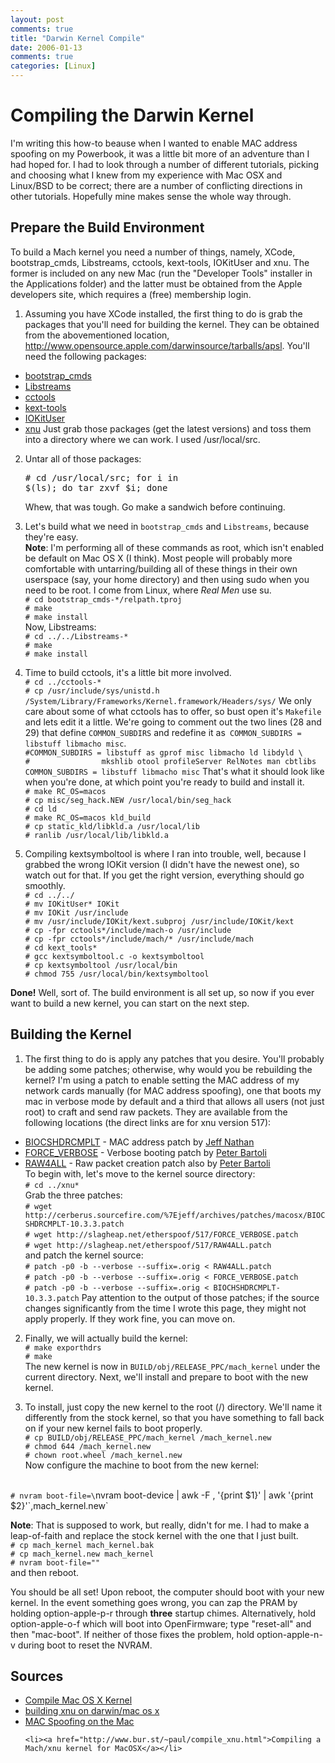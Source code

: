 ```yaml
---
layout: post
comments: true
title: "Darwin Kernel Compile"
date: 2006-01-13
comments: true
categories: [Linux]
---
```

<h1>Compiling the Darwin Kernel</h1>

I'm writing this how-to beause when I wanted to enable MAC address spoofing on my Powerbook, it was a little bit more of an adventure than I had hoped for.  I had to look through a number of different tutorials, picking and choosing what I knew from my experience with Mac OSX and Linux/BSD to be correct; there are a number of conflicting directions in other tutorials.  Hopefully mine makes sense the whole way through.

<h2>Prepare the Build Environment</h2>

To build a Mach kernel you need a number of things, namely, XCode, bootstrap_cmds, Libstreams, cctools, kext-tools, IOKitUser and xnu.  The former is included on any new Mac (run the "Developer Tools" installer in the Applications folder) and the latter must be obtained from the Apple developers site, which requires a (free) membership login.

1. Assuming you have XCode installed, the first thing to do is grab the packages that you'll need for building the kernel.  They can be obtained from the abovementioned location, <a href="http://www.opensource.apple.com/darwinsource/tarballs/apsl">http://www.opensource.apple.com/darwinsource/tarballs/apsl</a>.  You'll need the following packages:
 - <a href="http://www.opensource.apple.com/darwinsource/tarballs/apsl/bootstrap_cmds-44.tar.gz">bootstrap_cmds</a>
 - <a href="http://www.opensource.apple.com/darwinsource/tarballs/apsl/Libstreams-23.tar.gz">Libstreams</a>
 - <a href="http://www.opensource.apple.com/darwinsource/tarballs/apsl/cctools-525.tar.gz">cctools</a>
 - <a href="http://www.opensource.apple.com/darwinsource/tarballs/apsl/kext_tools-42.tar.gz">kext-tools</a>
 - <a href="http://www.opensource.apple.com/darwinsource/tarballs/apsl/IOKitUser-184.tar.gz">IOKitUser</a>
 - <a href="http://www.opensource.apple.com/darwinsource/tarballs/apsl/xnu-517.11.1.tar.gz">xnu</a>
Just grab those packages (get the latest versions) and toss them into a directory where we can work.  I used /usr/local/src.

2. Untar all of those packages:  <pre># cd /usr/local/src; for i in $(ls); do tar zxvf $i; done</pre>  Whew, that was tough.  Go make a sandwich before continuing.

3. Let's build what we need in `bootstrap_cmds` and `Libstreams`, because they're easy.
<br />**Note**: I'm performing all of these commands as root, which isn't enabled be default on Mac OS X (I think).  Most people will probably more comfortable with untarring/building all of these things in their own userspace (say, your home directory) and then using sudo when you need to be root.  I come from Linux, where _Real Men_ use su.
<br />`# cd bootstrap_cmds-*/relpath.tproj`
<br />`# make`
<br />`# make install`
<br />Now, Libstreams:
<br />`# cd ../../Libstreams-*`
<br />`# make`
<br />`# make install`

4. Time to build cctools, it's a little bit more involved.
<br />`# cd ../cctools-*`
<br />`# cp /usr/include/sys/unistd.h /System/Library/Frameworks/Kernel.framework/Headers/sys/`
We only care about some of what cctools has to offer, so bust open it's `Makefile` and lets edit it a little.  We're going to comment out the two lines (28 and 29) that define `COMMON_SUBDIRS` and redefine it as` COMMON_SUBDIRS = libstuff libmacho misc`.
<br />`#COMMON_SUBDIRS = libstuff as gprof misc libmacho ld libdyld \`
<br />`#                mkshlib otool profileServer RelNotes man cbtlibs`
<br />`COMMON_SUBDIRS = libstuff libmacho misc`
That's what it should look like when you're done, at which point you're ready to build and install it.
<br />`# make RC_OS=macos`
<br />`# cp misc/seg_hack.NEW /usr/local/bin/seg_hack`
<br />`# cd ld`
<br />`# make RC_OS=macos kld_build`
<br />`# cp static_kld/libkld.a /usr/local/lib`
<br />`# ranlib /usr/local/lib/libkld.a`

5. Compiling kextsymboltool is where I ran into trouble, well, because I grabbed the wrong IOKit version (I didn't have the newest one), so watch out for that.  If you get the right version, everything should go smoothly.
<br />`# cd ../../`
<br />`# mv IOKitUser* IOKit`
<br />`# mv IOKit /usr/include`
<br />`# mv /usr/include/IOKit/kext.subproj /usr/include/IOKit/kext`
<br />`# cp -fpr cctools*/include/mach-o /usr/include`
<br />`# cp -fpr cctools*/include/mach/* /usr/include/mach`
<br />`# cd kext_tools*`
<br />`# gcc kextsymboltool.c -o kextsymboltool`
<br />`# cp kextsymboltool /usr/local/bin`
<br />`# chmod 755 /usr/local/bin/kextsymboltool`

__Done!__  Well, sort of.  The build environment is all set up, so now if you ever want to build a new kernel, you can start on the next step.


<h2>Building the Kernel</h2>

1. The first thing to do is apply any patches that you desire.  You'll probably be adding some patches; otherwise, why would you be rebuilding the kernel?  I'm using a patch to enable setting the MAC address of my network cards manually (for MAC address spoofing), one that boots my mac in verbose mode by default and a third that allows all users (not just root) to craft and send raw packets.  They are available from the following locations (the direct links are for xnu version 517):
 - <a href="http://cerberus.sourcefire.com/~jeff/archives/patches/macosx/BIOCSHDRCMPLT-panther.patch">BIOCSHDRCMPLT</a> - MAC address patch by <a href="http://cerberus.sourcefire.com/%7Ejeff/security.html">Jeff Nathan</a>
 - <a href="http://slagheap.net/etherspoof/517/FORCE_VERBOSE.patch">FORCE_VERBOSE</a> - Verbose booting patch by <a href="http://slagheap.net/etherspoof/">Peter Bartoli</a>
 - <a href="http://slagheap.net/etherspoof/517/RAW4ALL.patch">RAW4ALL</a> - Raw packet creation patch also by <a href="http://slagheap.net/etherspoof/">Peter Bartoli</a>
<br />To begin with, let's move to the kernel source directory:
<br />`# cd ../xnu*`
<br />Grab the three patches:
<br />`# wget http://cerberus.sourcefire.com/%7Ejeff/archives/patches/macosx/BIOCSHDRCMPLT-10.3.3.patch`
<br />`# wget http://slagheap.net/etherspoof/517/FORCE_VERBOSE.patch`
<br />`# wget http://slagheap.net/etherspoof/517/RAW4ALL.patch`
<br />and patch the kernel source:
<br />`# patch -p0 -b --verbose --suffix=.orig < RAW4ALL.patch`
<br />`# patch -p0 -b --verbose --suffix=.orig < FORCE_VERBOSE.patch`
<br />`# patch -p0 -b --verbose --suffix=.orig < BIOCHSHDRCMPLT-10.3.3.patch`
Pay attention to the output of those patches; if the source changes significantly from the time I wrote this page, they might not apply properly.  If they work fine, you can move on.

2. Finally, we will actually build the kernel:
<br />`# make exporthdrs`
<br />`# make`
<br />The new kernel is now in `BUILD/obj/RELEASE_PPC/mach_kernel` under the current directory.  Next, we'll install and prepare to boot with the new kernel.

3. To install, just copy the new kernel to the root (/) directory.  We'll name it differently from the stock kernel, so that you have something to fall back on if your new kernel fails to boot properly.
<br />`# cp BUILD/obj/RELEASE_PPC/mach_kernel /mach_kernel.new`
<br />`# chmod 644 /mach_kernel.new`
<br />`# chown root.wheel /mach_kernel.new`
<br />Now configure the machine to boot from the new kernel:

<br />`# nvram boot-file=\`nvram boot-device | awk -F , '{print $1}' | awk '{print $2}'\`,mach_kernel.new`

**Note**: That is supposed to work, but really, didn't for me.  I had  to make a leap-of-faith and replace the stock kernel with the one that I just built.
<br />`# cp mach_kernel mach_kernel.bak`
<br />`# cp mach_kernel.new mach_kernel`
<br />`# nvram boot-file=""`
<br />and then reboot.

You should be all set!  Upon reboot, the computer should boot with your new kernel.  In the event something goes wrong, you can zap the PRAM by holding
option-apple-p-r through <b>three</b> startup chimes.  Alternatively, hold option-apple-o-f which will boot into OpenFirmware; type "reset-all" and then "mac-boot".  If neither of those fixes the problem, hold option-apple-n-v during boot to reset the NVRAM.

<h2>Sources</h2>
<ul>
	<li><a href="http://www.labo-apple.org/en/print/242/">Compile Mac OS X
	Kernel</a></li>
	<li><a href="http://opendarwin.org/~jpm/xnu.html">building xnu on darwin/mac
	os x</a></li>
	<li><a href="http://slagheap.net/etherspoof/">MAC Spoofing on the Mac</a></li>

	<li><a href="http://www.bur.st/~paul/compile_xnu.html">Compiling a Mach/xnu kernel for MacOSX</a></li>
</ul>
